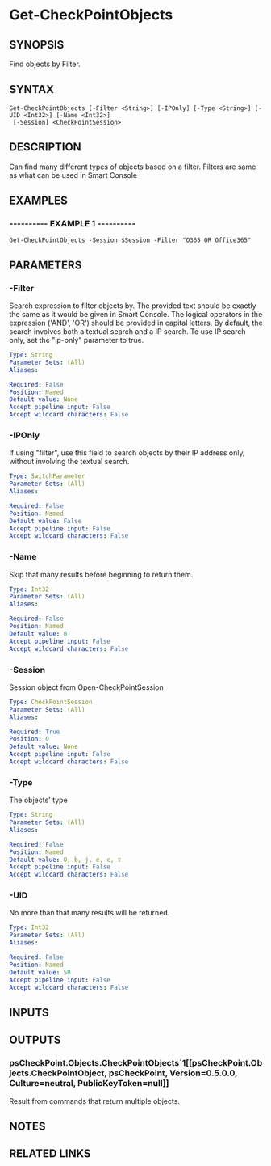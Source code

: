 # Get-CheckPointObjects

## SYNOPSIS
Find objects by Filter.

## SYNTAX

```
Get-CheckPointObjects [-Filter <String>] [-IPOnly] [-Type <String>] [-UID <Int32>] [-Name <Int32>]
 [-Session] <CheckPointSession>
```

## DESCRIPTION
Can find many different types of objects based on a filter.
Filters are same as what can be used in Smart Console

## EXAMPLES

### ----------  EXAMPLE 1  ----------
```
Get-CheckPointObjects -Session $Session -Filter "O365 OR Office365"
```

## PARAMETERS

### -Filter
Search expression to filter objects by.
The provided text should be exactly the same as it would be given in Smart Console.
The logical operators in the expression ('AND', 'OR') should be provided in capital letters.
By default, the search involves both a textual search and a IP search.
To use IP search only, set the "ip-only" parameter to true.

```yaml
Type: String
Parameter Sets: (All)
Aliases: 

Required: False
Position: Named
Default value: None
Accept pipeline input: False
Accept wildcard characters: False
```

### -IPOnly
If using "filter", use this field to search objects by their IP address only, without involving the textual search.

```yaml
Type: SwitchParameter
Parameter Sets: (All)
Aliases: 

Required: False
Position: Named
Default value: False
Accept pipeline input: False
Accept wildcard characters: False
```

### -Name
Skip that many results before beginning to return them.

```yaml
Type: Int32
Parameter Sets: (All)
Aliases: 

Required: False
Position: Named
Default value: 0
Accept pipeline input: False
Accept wildcard characters: False
```

### -Session
Session object from Open-CheckPointSession

```yaml
Type: CheckPointSession
Parameter Sets: (All)
Aliases: 

Required: True
Position: 0
Default value: None
Accept pipeline input: False
Accept wildcard characters: False
```

### -Type
The objects' type

```yaml
Type: String
Parameter Sets: (All)
Aliases: 

Required: False
Position: Named
Default value: O, b, j, e, c, t
Accept pipeline input: False
Accept wildcard characters: False
```

### -UID
No more than that many results will be returned.

```yaml
Type: Int32
Parameter Sets: (All)
Aliases: 

Required: False
Position: Named
Default value: 50
Accept pipeline input: False
Accept wildcard characters: False
```

## INPUTS

## OUTPUTS

### psCheckPoint.Objects.CheckPointObjects`1[[psCheckPoint.Objects.CheckPointObject, psCheckPoint, Version=0.5.0.0, Culture=neutral, PublicKeyToken=null]]
Result from commands that return multiple objects.

## NOTES

## RELATED LINKS

